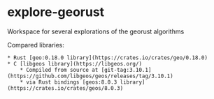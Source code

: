 # explore-georust
Workspace for several explorations of the georust algorithms

Compared libraries:

    * Rust [geo:0.18.0 library](https://crates.io/crates/geo/0.18.0)
    * C [libgeos library](https://libgeos.org/)
        * Compiled from source at [git-tag:3.10.1](https://github.com/libgeos/geos/releases/tag/3.10.1)
        * via Rust bindings [geos:8.0.3 library](https://crates.io/crates/geos/8.0.3)